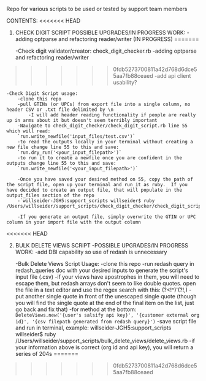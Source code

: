 Repo for various scripts to be used or tested by support team members

CONTENTS:
<<<<<<< HEAD

1. CHECK DIGIT SCRIPT
    POSSIBLE UPGRADES/IN PROGRESS WORK:
    -adding optparse and refactoring reader/writer (IN PROGRESS)
=======
    
    -Check digit validator/creator: check_digit_checker.rb
    -adding optparse and refactoring reader/writer
>>>>>>> 0fdb5273700811a42d768d6dce55aa7fb88ceaed
    -add api client usability?
    
    -Check Digit Script usage:
        -clone this repo
        -pull GTINs (or UPCs) from export file into a single column, no header CSV or .txt file delimited by \n
            -I will add header reading functionality if people are really up in arms about it but doesn't seem terribly important
        -Navigate to check_digit_checker/check_digit_script.rb line 55 which will read: 
        `run.write_newfile('input_files/test.csv')`
        -to read the outputs locally in your terminal without creating a new file change line 55 to this and save:
        `run.dry_run('<your_input_filepath>')` 
        -to run it to create a newfile once you are confident in the outputs change line 55 to this and save:
        `run.write_newfile('<your_input_filepath>')`

        -Once you have saved your desired method on 55, copy the path of the script file, open up your terminal and run it as ruby.  If you have decided to create an output file, that will populate in the output_files section of the repo
        -`willseider-JGH5:support_scripts willseider$ ruby /Users/willseider/support_scripts/check_digit_checker/check_digit_script.rb`

        -If you generate an output file, simply overwrite the GTIN or UPC column in your import file with the output column
<<<<<<< HEAD

2. BULK DELETE VIEWS SCRIPT 
    -POSSIBLE UPGRADES/IN PROGRESS WORK:
        -add DBI capability so use of redash is unnecessary

    -Bulk Delete Views Script Usage:
        -clone this repo
        -run redash query in redash_queries doc with your desired inputs to generate the script's input file (.csv)
        -if your views have apostrophes in them, you will need to escape them, but redash arrays don't seem to like double quotes.  open the file in a text editor and use the regex search with this: (?<!^)'(?!,) 
        -put another single quote in front of the unescaped single quote (though you will find the single quote at the end of the final item on the list, just go back and fix that)
        -for method at the bottom: 
        `DeleteViews.new('{user's salsify api key}', '{customer external org id}', '{csv filepath generated from redash query}')`
        -save script file and run in terminal, example:
        willseider-JGH5:support_scripts willseider$ ruby /Users/willseider/support_scripts/bulk_delete_views/delete_views.rb
        -if your information above is correct (org id and api key), you will return a series of 204s
=======
    
>>>>>>> 0fdb5273700811a42d768d6dce55aa7fb88ceaed
